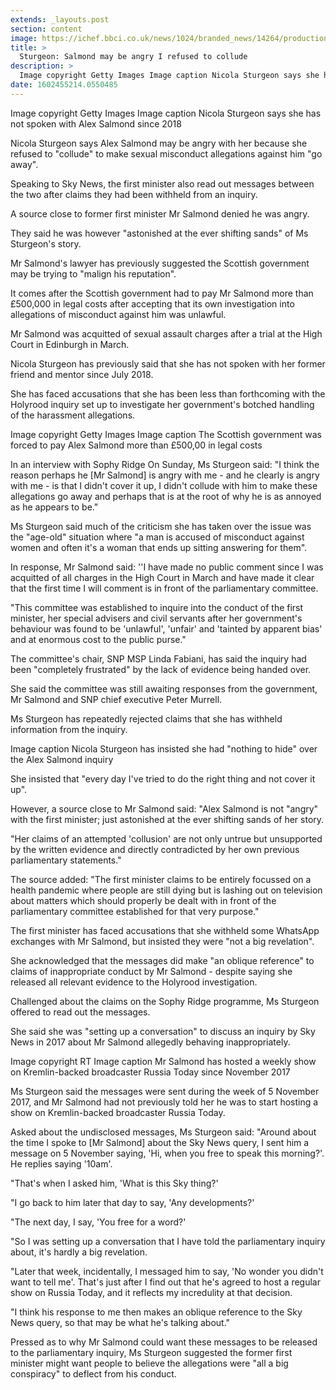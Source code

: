 ```yaml
--- 
extends: _layouts.post 
section: content 
image: https://ichef.bbci.co.uk/news/1024/branded_news/14264/production/_105223528_gettyimages-470195748.jpg 
title: > 
  Sturgeon: Salmond may be angry I refused to collude 
description: > 
  Image copyright Getty Images Image caption Nicola Sturgeon says she has not spoken with Alex Salmond since 2018Nicola Sturgeon says Alex Salmond may be angry with her because she refused to "collude" to make sexual misconduct allegations against him "go away".A source close to former first minister Mr Salmond denied he was angry.Mr Salmond was acquitted of sexual assault charges after a trial at the High Court in Edinburgh in March.She said the committee was still awaiting responses from the government, Mr Salmond and SNP chief executive Peter Murrell.However, a source close to Mr Salmond said: "Alex Salmond is not "angry" with the first minister; just astonished at the ever shifting sands of her story. 
date: 1602455214.0550485 
--- 
```

Image copyright Getty Images Image caption Nicola Sturgeon says she has not spoken with Alex Salmond since 2018

Nicola Sturgeon says Alex Salmond may be angry with her because she refused to "collude" to make sexual misconduct allegations against him "go away".

Speaking to Sky News, the first minister also read out messages between the two after claims they had been withheld from an inquiry.

A source close to former first minister Mr Salmond denied he was angry.

They said he was however "astonished at the ever shifting sands" of Ms Sturgeon's story.

Mr Salmond's lawyer has previously suggested the Scottish government may be trying to "malign his reputation".

It comes after the Scottish government had to pay Mr Salmond more than £500,000 in legal costs after accepting that its own investigation into allegations of misconduct against him was unlawful.

Mr Salmond was acquitted of sexual assault charges after a trial at the High Court in Edinburgh in March.

Nicola Sturgeon has previously said that she has not spoken with her former friend and mentor since July 2018.

She has faced accusations that she has been less than forthcoming with the Holyrood inquiry set up to investigate her government's botched handling of the harassment allegations.

Image copyright Getty Images Image caption The Scottish government was forced to pay Alex Salmond more than £500,00 in legal costs

In an interview with Sophy Ridge On Sunday, Ms Sturgeon said: "I think the reason perhaps he [Mr Salmond] is angry with me - and he clearly is angry with me - is that I didn't cover it up, I didn't collude with him to make these allegations go away and perhaps that is at the root of why he is as annoyed as he appears to be."

Ms Sturgeon said much of the criticism she has taken over the issue was the "age-old" situation where "a man is accused of misconduct against women and often it's a woman that ends up sitting answering for them".

In response, Mr Salmond said: ''I have made no public comment since I was acquitted of all charges in the High Court in March and have made it clear that the first time I will comment is in front of the parliamentary committee.

"This committee was established to inquire into the conduct of the first minister, her special advisers and civil servants after her government's behaviour was found to be 'unlawful', 'unfair' and 'tainted by apparent bias' and at enormous cost to the public purse."

The committee's chair, SNP MSP Linda Fabiani, has said the inquiry had been "completely frustrated" by the lack of evidence being handed over.

She said the committee was still awaiting responses from the government, Mr Salmond and SNP chief executive Peter Murrell.

Ms Sturgeon has repeatedly rejected claims that she has withheld information from the inquiry.

Image caption Nicola Sturgeon has insisted she had "nothing to hide" over the Alex Salmond inquiry

She insisted that "every day I've tried to do the right thing and not cover it up".

However, a source close to Mr Salmond said: "Alex Salmond is not "angry" with the first minister; just astonished at the ever shifting sands of her story.

"Her claims of an attempted 'collusion' are not only untrue but unsupported by the written evidence and directly contradicted by her own previous parliamentary statements."

The source added: "The first minister claims to be entirely focussed on a health pandemic where people are still dying but is lashing out on television about matters which should properly be dealt with in front of the parliamentary committee established for that very purpose."

The first minister has faced accusations that she withheld some WhatsApp exchanges with Mr Salmond, but insisted they were "not a big revelation".

She acknowledged that the messages did make "an oblique reference" to claims of inappropriate conduct by Mr Salmond - despite saying she released all relevant evidence to the Holyrood investigation.

Challenged about the claims on the Sophy Ridge programme, Ms Sturgeon offered to read out the messages.

She said she was "setting up a conversation" to discuss an inquiry by Sky News in 2017 about Mr Salmond allegedly behaving inappropriately.

Image copyright RT Image caption Mr Salmond has hosted a weekly show on Kremlin-backed broadcaster Russia Today since November 2017

Ms Sturgeon said the messages were sent during the week of 5 November 2017, and Mr Salmond had not previously told her he was to start hosting a show on Kremlin-backed broadcaster Russia Today.

Asked about the undisclosed messages, Ms Sturgeon said: "Around about the time I spoke to [Mr Salmond] about the Sky News query, I sent him a message on 5 November saying, 'Hi, when you free to speak this morning?'. He replies saying '10am'.

"That's when I asked him, 'What is this Sky thing?'

"I go back to him later that day to say, 'Any developments?'

"The next day, I say, 'You free for a word?'

"So I was setting up a conversation that I have told the parliamentary inquiry about, it's hardly a big revelation.

"Later that week, incidentally, I messaged him to say, 'No wonder you didn't want to tell me'. That's just after I find out that he's agreed to host a regular show on Russia Today, and it reflects my incredulity at that decision.

"I think his response to me then makes an oblique reference to the Sky News query, so that may be what he's talking about."

Pressed as to why Mr Salmond could want these messages to be released to the parliamentary inquiry, Ms Sturgeon suggested the former first minister might want people to believe the allegations were "all a big conspiracy" to deflect from his conduct.